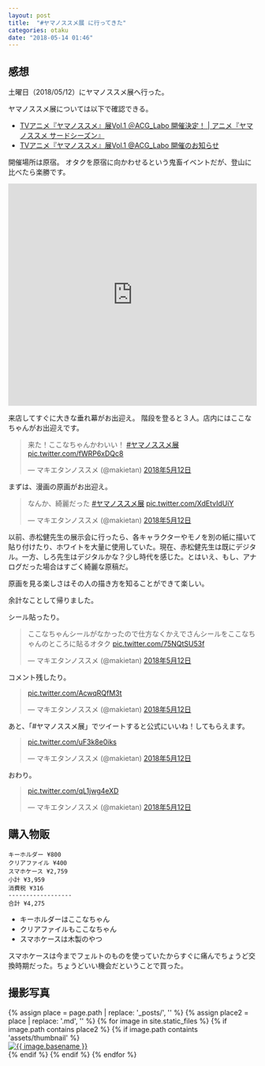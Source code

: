 ```yaml
---
layout: post
title:  "#ヤマノススメ展 に行ってきた"
categories: otaku
date: "2018-05-14 01:46"
---
```


## 感想

土曜日（2018/05/12）にヤマノススメ展へ行った。

ヤマノススメ展については以下で確認できる。

- [TVアニメ『ヤマノススメ』展Vol.1 ＠ACG_Labo 開催決定！ \| アニメ『ヤマノススメ サードシーズン』](http://www.yamanosusume.com/news/#20180427)
- [TVアニメ『ヤマノススメ』展Vol\.1 @ACG\_Labo 開催のお知らせ](http://www.acgateway.com/ex_yama/index.html)

開催場所は原宿。
オタクを原宿に向かわせるという鬼畜イベントだが、登山に比べたら楽勝です。

<iframe src="https://www.google.com/maps/embed?pb=!1m14!1m8!1m3!1d12965.306455266347!2d139.708127!3d35.668959!3m2!1i1024!2i768!4f13.1!3m3!1m2!1s0x0%3A0x304d2a13e81c5be0!2sACG_Labo!5e0!3m2!1sja!2sjp!4v1526218243344" width="100%" height="450" frameborder="0" style="border:0" allowfullscreen></iframe>

来店してすぐに大きな垂れ幕がお出迎え。
階段を登ると３人。店内にはここなちゃんがお出迎えです。

<blockquote class="twitter-tweet" data-lang="ja"><p lang="ja" dir="ltr">来た！ここなちゃんかわいい！ <a href="https://twitter.com/hashtag/%E3%83%A4%E3%83%9E%E3%83%8E%E3%82%B9%E3%82%B9%E3%83%A1%E5%B1%95?src=hash&amp;ref_src=twsrc%5Etfw">#ヤマノススメ展</a> <a href="https://t.co/fWRP6xDQc8">pic.twitter.com/fWRP6xDQc8</a></p>&mdash; マキエタンノススメ (@makietan) <a href="https://twitter.com/makietan/status/995227177850257408?ref_src=twsrc%5Etfw">2018年5月12日</a></blockquote>
<script async src="https://platform.twitter.com/widgets.js" charset="utf-8"></script>

まずは、漫画の原画がお出迎え。

<blockquote class="twitter-tweet" data-lang="ja"><p lang="ja" dir="ltr">なんか、綺麗だった <a href="https://twitter.com/hashtag/%E3%83%A4%E3%83%9E%E3%83%8E%E3%82%B9%E3%82%B9%E3%83%A1%E5%B1%95?src=hash&amp;ref_src=twsrc%5Etfw">#ヤマノススメ展</a> <a href="https://t.co/XdEtvIdUiY">pic.twitter.com/XdEtvIdUiY</a></p>&mdash; マキエタンノススメ (@makietan) <a href="https://twitter.com/makietan/status/995230500267552768?ref_src=twsrc%5Etfw">2018年5月12日</a></blockquote>
<script async src="https://platform.twitter.com/widgets.js" charset="utf-8"></script>

以前、赤松健先生の展示会に行ったら、各キャラクターやモノを別の紙に描いて貼り付けたり、ホワイトを大量に使用していた。現在、赤松健先生は既にデジタル。一方、しろ先生はデジタルかな？少し時代を感じた。とはいえ、もし、アナログだった場合はすごく綺麗な原稿だ。

原画を見る楽しさはその人の描き方を知ることができて楽しい。

余計なことして帰りました。

シール貼ったり。

<blockquote class="twitter-tweet" data-lang="ja"><p lang="ja" dir="ltr">ここなちゃんシールがなかったので仕方なくかえでさんシールをここなちゃんのところに貼るオタク <a href="https://t.co/75NQtSU53f">pic.twitter.com/75NQtSU53f</a></p>&mdash; マキエタンノススメ (@makietan) <a href="https://twitter.com/makietan/status/995237204120125441?ref_src=twsrc%5Etfw">2018年5月12日</a></blockquote>
<script async src="https://platform.twitter.com/widgets.js" charset="utf-8"></script>

コメント残したり。

<blockquote class="twitter-tweet" data-lang="ja"><p lang="und" dir="ltr"><a href="https://t.co/AcwqRQfM3t">pic.twitter.com/AcwqRQfM3t</a></p>&mdash; マキエタンノススメ (@makietan) <a href="https://twitter.com/makietan/status/995228497218957312?ref_src=twsrc%5Etfw">2018年5月12日</a></blockquote>
<script async src="https://platform.twitter.com/widgets.js" charset="utf-8"></script>

あと、「#ヤマノススメ展」でツイートすると公式にいいね！してもらえます。

<blockquote class="twitter-tweet" data-lang="ja"><p lang="und" dir="ltr"><a href="https://t.co/uF3k8e0iks">pic.twitter.com/uF3k8e0iks</a></p>&mdash; マキエタンノススメ (@makietan) <a href="https://twitter.com/makietan/status/995242694371770368?ref_src=twsrc%5Etfw">2018年5月12日</a></blockquote>
<script async src="https://platform.twitter.com/widgets.js" charset="utf-8"></script>

おわり。

<blockquote class="twitter-tweet" data-lang="ja"><p lang="und" dir="ltr"><a href="https://t.co/qL1jwg4eXD">pic.twitter.com/qL1jwg4eXD</a></p>&mdash; マキエタンノススメ (@makietan) <a href="https://twitter.com/makietan/status/995228644237758465?ref_src=twsrc%5Etfw">2018年5月12日</a></blockquote>
<script async src="https://platform.twitter.com/widgets.js" charset="utf-8"></script>

## 購入物販

```
キーホルダー ¥800
クリアファイル ¥400
スマホケース ¥2,759
小計 ¥3,959
消費税 ¥316
------------------
合計 ¥4,275
```

- キーホルダーはここなちゃん
- クリアファイルもここなちゃん
- スマホケースは木製のやつ

スマホケースは今までフェルトのものを使っていたからすぐに痛んでちょうど交換時期だった。ちょうどいい機会だということで買った。

## 撮影写真

<div class="trim">
{% assign place = page.path | replace: '_posts/', '' %}
{% assign place2 = place | replace: '.md', '' %}
{% for image in site.static_files %}
  {% if image.path contains place2 %}
    {% if image.path containts 'assets/thumbnail' %}
    <div class="trim__item">
      <a href="{{ site.url }}{{ image.path }}">
        <img class="trim" src="{{ site.url }}{{ image.path }}" alt="{{ image.basename }}">
      </a>
    </div>
    {% endif %}
  {% endif %}
{% endfor %}
</div>

